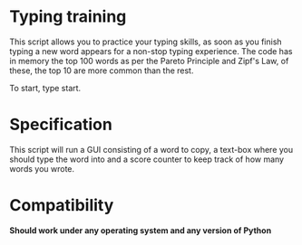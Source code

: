 # Typing training

This script allows you to practice your typing skills, as soon as you finish typing a new word appears for a non-stop typing experience. The code has in memory the top 100 words as per the Pareto Principle and Zipf's Law, of these, the top 10 are more common than the rest.

To start, type start.

# Specification
This script will run a GUI consisting of a word to copy, a text-box where you should type the word into and a score counter to keep track of how many words you wrote.

# Compatibility
**Should work under any operating system and any version of Python**
